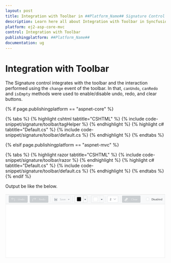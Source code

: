 ```yaml
---
layout: post
title: Integration with Toolbar in ##Platform_Name## Signature Control | Syncfusion
description: Learn here all about Integration with Toolbar in Syncfusion ##Platform_Name## Signature component of Syncfusion Essential JS 2 and more.
platform: ej2-asp-core-mvc
control: Integration with Toolbar
publishingplatform: ##Platform_Name##
documentation: ug
---
```


# Integration with Toolbar

The Signature control integrates with the toolbar and the interaction performed using the `change` event of the toolbar. In that, `canUndo`, `canRedo` and `isEmpty` methods were used to enable/disable undo, redo, and clear buttons.

{% if page.publishingplatform == "aspnet-core" %}

{% tabs %}
{% highlight cshtml tabtitle="CSHTML" %}
{% include code-snippet/signature/toolbar/tagHelper %}
{% endhighlight %}
{% highlight c# tabtitle="Default.cs" %}
{% include code-snippet/signature/toolbar/default.cs %}
{% endhighlight %}
{% endtabs %}

{% elsif page.publishingplatform == "aspnet-mvc" %}

{% tabs %}
{% highlight razor tabtitle="CSHTML" %}
{% include code-snippet/signature/toolbar/razor %}
{% endhighlight %}
{% highlight c# tabtitle="Default.cs" %}
{% include code-snippet/signature/toolbar/default.cs %}
{% endhighlight %}
{% endtabs %}
{% endif %}

Output be like the below.

![Signature Sample](../images/toolbar.PNG)